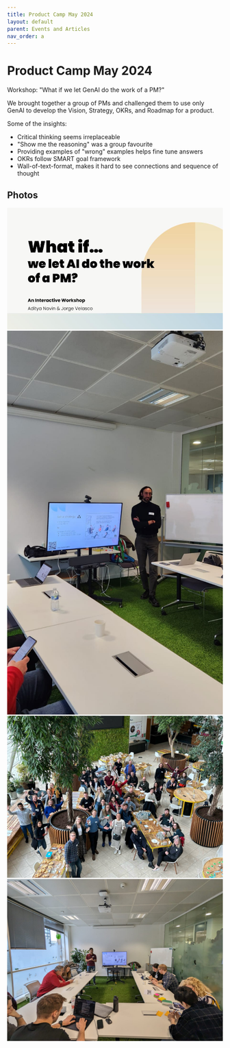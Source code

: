 ```yaml
---
title: Product Camp May 2024
layout: default
parent: Events and Articles
nav_order: a
---
```


# Product Camp May 2024

Workshop: "What if we let GenAI do the work of a PM?" 

We brought together a group of PMs and challenged them to use only GenAI to develop the Vision, Strategy, OKRs, and Roadmap for a product.

Some of the insights:
- Critical thinking seems irreplaceable 
- "Show me the reasoning" was a group favourite 
- Providing examples of "wrong" examples helps fine tune answers
- OKRs follow SMART goal framework
- Wall-of-text-format, makes it hard to see connections and sequence of thought 

## Photos

<img src="/assets/images/product_camp_four.jpeg" alt="product_camp_four" width="600"/>

<img src="/assets/images/product_camp_three.jpeg" alt="product_camp_three" width="600"/>

<img src="/assets/images/product_camp_two.jpeg" alt="product_camp_two" width="600"/>

<img src="/assets/images/product_camp_one.jpeg" alt="product_camp_one" width="600"/>


